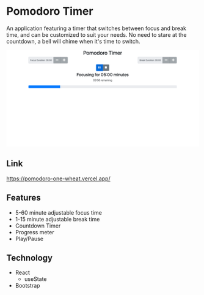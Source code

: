 # Pomodoro Timer

An application featuring a timer that switches between focus and break time, and can be customized to suit your needs. No need to stare at the countdown, a bell will chime when it's time to switch. 

![A screen shot of my Pomodoro Timer App](/public/images/Pomodoro.png "Pomodoro Timer")

## Link

https://pomodoro-one-wheat.vercel.app/


## Features

*  5-60 minute adjustable focus time  
*  1-15 minute adjustable break time  
*  Countdown Timer  
*  Progress meter  
*  Play/Pause

## Technology

*  React
   *  useState
*  Bootstrap
